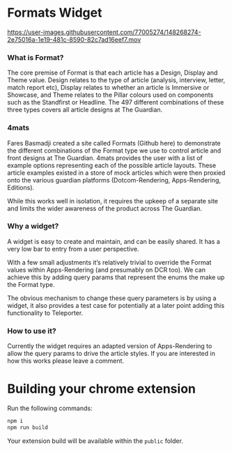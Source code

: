 # Formats Widget

https://user-images.githubusercontent.com/77005274/148268274-2e75016a-1e19-481c-8590-82c7ad16eef7.mov

### What is Format?
The core premise of Format is that each article has a Design, Display and Theme value. Design relates to the type of article (analysis, interview, letter, match report etc), Display relates to whether an article is Immersive or Showcase, and Theme relates to the Pillar colours used on components such as the Standfirst or Headline. The 497 different combinations of these three types covers all article designs at The Guardian.

### 4mats
Fares Basmadji created a site called Formats (Github here) to demonstrate the different combinations of the Format type we use to control article and front designs at The Guardian. 4mats provides the user with a list of example options representing each of the possible article layouts. These article examples existed in a store of mock articles which were then proxied onto the various guardian platforms (Dotcom-Rendering, Apps-Rendering, Editions).

While this works well in isolation, it requires the upkeep of a separate site and limits the wider awareness of the product across The Guardian.

### Why a widget?
A widget is easy to create and maintain, and can be easily shared. It has a very low bar to entry from a user perspective.

With a few small adjustments it’s relatively trivial to override the Format values within Apps-Rendering (and presumably on DCR too). We can achieve this by adding query params that represent the enums the make up the Format type. 

The obvious mechanism to change these query parameters is by using a widget, it also provides a test case for potentially at a later point  adding this functionality to Teleporter.

### How to use it?

Currently the widget requires an adapted version of Apps-Rendering to allow the query params to drive the article styles. If you are interested in how this works please leave a comment.

# Building your chrome extension

Run the following commands: 
```bash
npm i
npm run build
```




Your extension build will be available within the `public` folder.
